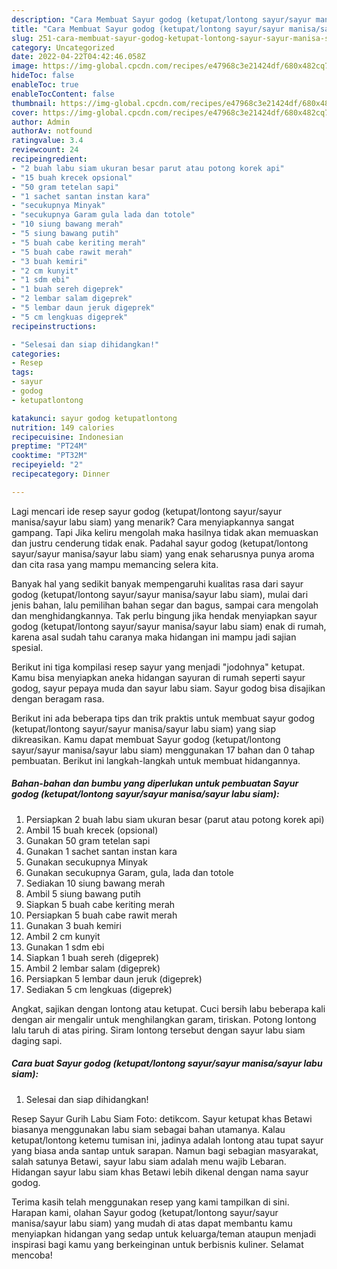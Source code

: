 ```yaml
---
description: "Cara Membuat Sayur godog (ketupat/lontong sayur/sayur manisa/sayur labu siam) yang Enak Banget, Buat Buka Puasa}"
title: "Cara Membuat Sayur godog (ketupat/lontong sayur/sayur manisa/sayur labu siam) yang Enak Banget, Buat Buka Puasa}"
slug: 251-cara-membuat-sayur-godog-ketupat-lontong-sayur-sayur-manisa-sayur-labu-siam-yang-enak-banget-buat-buka-puasa
category: Uncategorized
date: 2022-04-22T04:42:46.058Z
image: https://img-global.cpcdn.com/recipes/e47968c3e21424df/680x482cq70/sayur-godog-ketupatlontong-sayursayur-manisasayur-labu-siam-foto-resep-utama.jpg
hideToc: false
enableToc: true
enableTocContent: false
thumbnail: https://img-global.cpcdn.com/recipes/e47968c3e21424df/680x482cq70/sayur-godog-ketupatlontong-sayursayur-manisasayur-labu-siam-foto-resep-utama.jpg
cover: https://img-global.cpcdn.com/recipes/e47968c3e21424df/680x482cq70/sayur-godog-ketupatlontong-sayursayur-manisasayur-labu-siam-foto-resep-utama.jpg
author: Admin
authorAv: notfound
ratingvalue: 3.4
reviewcount: 24
recipeingredient:
- "2 buah labu siam ukuran besar parut atau potong korek api"
- "15 buah krecek opsional"
- "50 gram tetelan sapi"
- "1 sachet santan instan kara"
- "secukupnya Minyak"
- "secukupnya Garam gula lada dan totole"
- "10 siung bawang merah"
- "5 siung bawang putih"
- "5 buah cabe keriting merah"
- "5 buah cabe rawit merah"
- "3 buah kemiri"
- "2 cm kunyit"
- "1 sdm ebi"
- "1 buah sereh digeprek"
- "2 lembar salam digeprek"
- "5 lembar daun jeruk digeprek"
- "5 cm lengkuas digeprek"
recipeinstructions:

- "Selesai dan siap dihidangkan!"
categories:
- Resep
tags:
- sayur
- godog
- ketupatlontong

katakunci: sayur godog ketupatlontong 
nutrition: 149 calories
recipecuisine: Indonesian
preptime: "PT24M"
cooktime: "PT32M"
recipeyield: "2"
recipecategory: Dinner

---
```



Lagi mencari ide resep sayur godog (ketupat/lontong sayur/sayur manisa/sayur labu siam) yang menarik? Cara menyiapkannya sangat gampang. Tapi Jika keliru mengolah maka hasilnya tidak akan memuaskan dan justru cenderung tidak enak. Padahal sayur godog (ketupat/lontong sayur/sayur manisa/sayur labu siam) yang enak seharusnya punya aroma dan cita rasa yang mampu memancing selera kita.


Banyak hal yang sedikit banyak mempengaruhi kualitas rasa dari sayur godog (ketupat/lontong sayur/sayur manisa/sayur labu siam), mulai dari jenis bahan, lalu pemilihan bahan segar dan bagus, sampai cara mengolah dan menghidangkannya. Tak perlu bingung jika hendak menyiapkan sayur godog (ketupat/lontong sayur/sayur manisa/sayur labu siam) enak di rumah, karena asal sudah tahu caranya maka hidangan ini mampu jadi sajian spesial.

Berikut ini tiga kompilasi resep sayur yang menjadi &#34;jodohnya&#34; ketupat. Kamu bisa menyiapkan aneka hidangan sayuran di rumah seperti sayur godog, sayur pepaya muda dan sayur labu siam. Sayur godog bisa disajikan dengan beragam rasa.


Berikut ini ada beberapa tips dan trik praktis untuk membuat sayur godog (ketupat/lontong sayur/sayur manisa/sayur labu siam) yang siap dikreasikan. Kamu dapat membuat Sayur godog (ketupat/lontong sayur/sayur manisa/sayur labu siam) menggunakan 17 bahan dan 0 tahap pembuatan. Berikut ini langkah-langkah untuk membuat hidangannya.

<!--inarticleads1-->

##### Bahan-bahan dan bumbu yang diperlukan untuk pembuatan Sayur godog (ketupat/lontong sayur/sayur manisa/sayur labu siam):

1. Persiapkan 2 buah labu siam ukuran besar (parut atau potong korek api)
1. Ambil 15 buah krecek (opsional)
1. Gunakan 50 gram tetelan sapi
1. Gunakan 1 sachet santan instan kara
1. Gunakan secukupnya Minyak
1. Gunakan secukupnya Garam, gula, lada dan totole
1. Sediakan 10 siung bawang merah
1. Ambil 5 siung bawang putih
1. Siapkan 5 buah cabe keriting merah
1. Persiapkan 5 buah cabe rawit merah
1. Gunakan 3 buah kemiri
1. Ambil 2 cm kunyit
1. Gunakan 1 sdm ebi
1. Siapkan 1 buah sereh (digeprek)
1. Ambil 2 lembar salam (digeprek)
1. Persiapkan 5 lembar daun jeruk (digeprek)
1. Sediakan 5 cm lengkuas (digeprek)


Angkat, sajikan dengan lontong atau ketupat. Cuci bersih labu beberapa kali dengan air mengalir untuk menghilangkan garam, tiriskan. Potong lontong lalu taruh di atas piring. Siram lontong tersebut dengan sayur labu siam daging sapi. 

<!--inarticleads2-->

##### Cara buat Sayur godog (ketupat/lontong sayur/sayur manisa/sayur labu siam):


1. Selesai dan siap dihidangkan!

Resep Sayur Gurih Labu Siam Foto: detikcom. Sayur ketupat khas Betawi biasanya menggunakan labu siam sebagai bahan utamanya. Kalau ketupat/lontong ketemu tumisan ini, jadinya adalah lontong atau tupat sayur yang biasa anda santap untuk sarapan. Namun bagi sebagian masyarakat, salah satunya Betawi, sayur labu siam adalah menu wajib Lebaran. Hidangan sayur labu siam khas Betawi lebih dikenal dengan nama sayur godog. 

Terima kasih telah menggunakan resep yang kami tampilkan di sini. Harapan kami, olahan Sayur godog (ketupat/lontong sayur/sayur manisa/sayur labu siam) yang mudah di atas dapat membantu kamu menyiapkan hidangan yang sedap untuk keluarga/teman ataupun menjadi inspirasi bagi kamu yang berkeinginan untuk berbisnis kuliner. Selamat mencoba!
